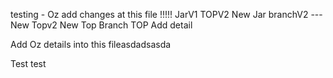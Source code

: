 testing - Oz add changes at this file !!!!! JarV1 TOPV2
New Jar branchV2 ---New Topv2
New Top Branch
TOP Add detail

Add Oz details into this fileasdadsasda










Test test